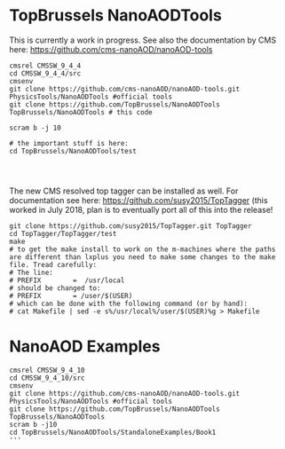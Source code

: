 # TopBrussels NanoAODTools

This is currently a work in progress. See also the documentation by CMS here: https://github.com/cms-nanoAOD/nanoAOD-tools

```
cmsrel CMSSW_9_4_4
cd CMSSW_9_4_4/src
cmsenv
git clone https://github.com/cms-nanoAOD/nanoAOD-tools.git PhysicsTools/NanoAODTools #official tools
git clone https://github.com/TopBrussels/NanoAODTools TopBrussels/NanoAODTools # this code

scram b -j 10

# the important stuff is here:
cd TopBrussels/NanoAODTools/test




```

The new CMS resolved top tagger can be installed as well. For documentation see here: https://github.com/susy2015/TopTagger (this worked in July 2018, plan is to eventually port all of this into the release!

```
git clone https://github.com/susy2015/TopTagger.git TopTagger
cd TopTagger/TopTagger/test
make
# to get the make install to work on the m-machines where the paths are different than lxplus you need to make some changes to the make file. Tread carefully:
# The line: 
# PREFIX        =  /usr/local
# should be changed to:
# PREFIX        = /user/$(USER)
# which can be done with the following command (or by hand):
# cat Makefile | sed -e s%/usr/local%/user/$(USER)%g > Makefile

```

# NanoAOD Examples
```
cmsrel CMSSW_9_4_10
cd CMSSW_9_4_10/src
cmsenv
git clone https://github.com/cms-nanoAOD/nanoAOD-tools.git PhysicsTools/NanoAODTools #official tools
git clone https://github.com/TopBrussels/NanoAODTools TopBrussels/NanoAODTools
scram b -j10
cd TopBrussels/NanoAODTools/StandaloneExamples/Book1
'''